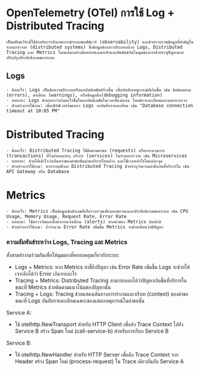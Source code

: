 # OpenTelemetry (OTel) การใช้ Log + Distributed Tracing
```เป็นเฟรมเวิร์กที่ใช้สำหรับการสังเกตการณ์ระบบซอฟต์แวร์ (observability) และช่วยรวบรวมข้อมูลที่สำคัญในระบบกระจาย (distributed systems) ซึ่งข้อมูลดังกล่าวประกอบด้วย Logs, Distributed Tracing และ Metrics โดยแต่ละอย่างมีบทบาทเฉพาะตัวและสัมพันธ์กันในมุมของการช่วยระบุปัญหาและปรับปรุงประสิทธิภาพของระบบ```

## Logs
    - คืออะไร: Logs เป็นข้อความที่ระบบหรือแอปพลิเคชันสร้างขึ้น เพื่อบันทึกเหตุการณ์ที่เกิดขึ้น เช่น ข้อผิดพลาด (errors), คำเตือน (warnings), หรือข้อมูลดีบ(debugging information)
    - บทบาท: Logs ช่วยบอกว่าเกิดอะไรขึ้นในแอปพลิเคชันในเวลาที่แน่นอน โดยมักจะละเอียดและเฉพาะเจาะจง
    - ตัวอย่างการใช้งาน: เมื่อเซิร์ฟเวอร์ล้มเหลว Logs จะบันทึกรายละเอียด เช่น "Database connection timeout at 10:05 PM"

#  Distributed Tracing
    - คืออะไร: Distributed Tracing ใช้ติดตามคำขอ (requests) หรือกระบวนการ (transactions) ที่วิ่งผ่านหลายๆ บริการ (services) ในระบบกระจาย เช่น Microservices
    - บทบาท: ช่วยให้เข้าใจว่าเส้นทางของคำขอนั้นผ่านบริการไหนบ้าง และใช้เวลาเท่าไรในแต่ละจุด
    - ตัวอย่างการใช้งาน: หากระบบช้าลง Distributed Tracing ช่วยระบุว่าความล่าช้าเกิดที่บริการใด เช่น API Gateway หรือ Database

# Metrics
    - คืออะไร: Metrics เป็นข้อมูลเชิงตัวเลขที่เก็บรวบรวมเพื่อบอกสถานะและประสิทธิภาพของระบบ เช่น CPU Usage, Memory Usage, Request Rate, Error Rate
    - บทบาท: ใช้ตรวจวัดและตั้งค่าการแจ้งเตือน (alerts) หากค่าของ Metrics ผิดปกติ
    - ตัวอย่างการใช้งาน: ถ้าจำนวน Error Rate เพิ่มขึ้น Metrics จะช่วยเตือนว่ามีปัญหา


### ความสัมพันธ์ระหว่าง Logs, Tracing และ Metrics
ทั้งสามทำงานร่วมกันเพื่อให้มุมมองที่ครอบคลุมเกี่ยวกับระบบ:
- Logs + Metrics: หาก Metrics บ่งชี้ถึงปัญหา เช่น Error Rate เพิ่มขึ้น Logs จะช่วยให้เจาะลึกได้ว่า Error เกิดจากอะไร
- Tracing + Metrics: Distributed Tracing สามารถบอกได้ว่าปัญหาเกิดขึ้นที่บริการใด ขณะที่ Metrics ช่วยติดตามแนวโน้มของปัญหานั้น
- Tracing + Logs: Tracing ช่วยแสดงเส้นทางการทำงานและบริบท (context) ของคำขอ ขณะที่ Logs บันทึกรายละเอียดเฉพาะของแต่ละเหตุการณ์ในคำขอนั้น

Service A:
-   ใช้ otelhttp.NewTransport สำหรับ HTTP Client เพื่อส่ง Trace Context ไปยัง Service B
    สร้าง Span ใหม่ (call-service-b) สำหรับการเรียก Service B


Service B:
-   ใช้ otelhttp.NewHandler สำหรับ HTTP Server เพื่อดึง Trace Context จาก Header
    สร้าง Span ใหม่ (process-request) ใน Trace เดียวกันกับ Service A